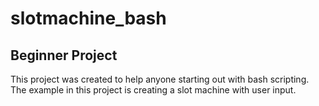 # slotmachine_bash
 ## Beginner Project
This project was created to help anyone starting out with bash scripting. The example in this project is creating a slot machine with user input. 

